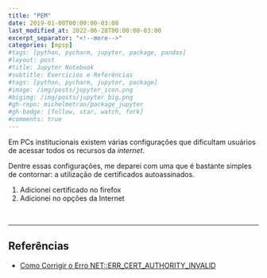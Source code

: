 ```yaml
---
title: "PEM"
date: 2019-01-00T00:00:00-03:00
last_modified_at: 2022-06-28T00:00:00-03:00
excerpt_separator: "<!--more-->"
categories: [mpsp]
#tags: [python, pycharm, jupyter, package, pandas]
#layout: post
#title: Jupyter Notebook
#subtitle: Exercícios e Referências
#tags: [python, pycharm, jupyter, package]
#image: /img/posts/jupyter_icon.png
#bigimg: /img/posts/jupyter_big.png
#gh-repo: michelmetran/package_jupyter
#gh-badge: [follow, star, watch, fork]
#comments: true
---
```


Em PCs institucionais existem várias configurações que dificultam usuários de acessar todos os recursos da _internet_.

Dentre essas configurações, me deparei com uma que é bastante simples de contornar: a utilização de certificados autoassinados.

1. Adicionei certificado no firefox
2. Adicionei no opções da Internet

<br>

---

## Referências

- [Como Corrigir o Erro NET::ERR_CERT_AUTHORITY_INVALID](https://kinsta.com/pt/base-de-conhecimento/neterr-cert-authority-invalid/)
